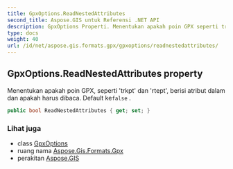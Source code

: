 ```yaml
---
title: GpxOptions.ReadNestedAttributes
second_title: Aspose.GIS untuk Referensi .NET API
description: GpxOptions Properti. Menentukan apakah poin GPX seperti trkpt dan rtept berisi atribut dalam dan apakah harus dibaca. Default kefalse .
type: docs
weight: 40
url: /id/net/aspose.gis.formats.gpx/gpxoptions/readnestedattributes/
---
```

## GpxOptions.ReadNestedAttributes property

Menentukan apakah poin GPX, seperti 'trkpt' dan 'rtept', berisi atribut dalam dan apakah harus dibaca. Default ke`false` .

```csharp
public bool ReadNestedAttributes { get; set; }
```

### Lihat juga

* class [GpxOptions](../)
* ruang nama [Aspose.Gis.Formats.Gpx](../../gpxoptions/)
* perakitan [Aspose.GIS](../../../)


